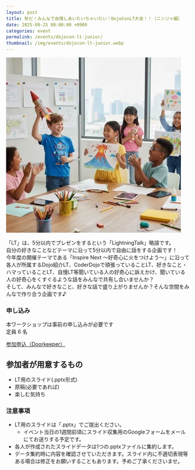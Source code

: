 ```yaml
---
layout: post
title: 秋だ！みんなで自慢しあいたいちゃいたい！DojoConLT大会！！（ニンジャ編）
date: 2025-09-25 00:00:00 +0900
categories: event
permalink: /events/dojocon-lt-junior/
thumbnail: /img/events/dojocon-lt-junior.webp
---
```


<img class='w-full pb-8' src='/img/events/dojocon-lt-junior.webp' alt='カバー画像 秋だ！みんなで自慢しあいたいちゃいたい！DojoConLT大会！！（ニンジャ編）'>

「LT」は、5分以内でプレゼンをするという「LightningTalk」略語です。<br>
自分の好きなことなどテーマに沿って5分以内で自由に話をする企画です！<br>
今年度の開催テーマである「Inspire Next 〜好奇心に火をつけよう〜」に沿って各人が所属するDojo紹介LT、CoderDojoで頑張っていることLT、好きなこと・ハマっていることLT、自慢LT等聞いている人の好奇心に訴えかけ、聞いている人の好奇心をくすぐるような話をみんなで共有し合いませんか？<br>
そして、みんなで好きなこと、好きな話で盛り上がりませんか？そんな空間をみんなで作り合う企画です♪

### 申し込み

本ワークショップは事前の申し込みが必要です<br>
定員 6 名

<a href="https://dojocon-japan.doorkeeper.jp/events/190281" target="_blank" >参加申込（Doorkeeper）</a>

## 参加者が用意するもの

* LT用のスライド(.pptx形式)
* 原稿(必要であれば)
* 楽しむ気持ち

### 注意事項

* LT用のスライドは「.pptx」でご提出ください。
  * イベント当日の1週間前頃にスライド収集用のGoogleフォームをメールにてお送りする予定です。
* 各人が作成されたスライドデータは1つの.pptxファイルに集約します。
* データ集約時に内容を確認させていただきます。スライド内に不適切表現等ある場合は修正をお願いすることもあります。予めご了承くださいませ。
